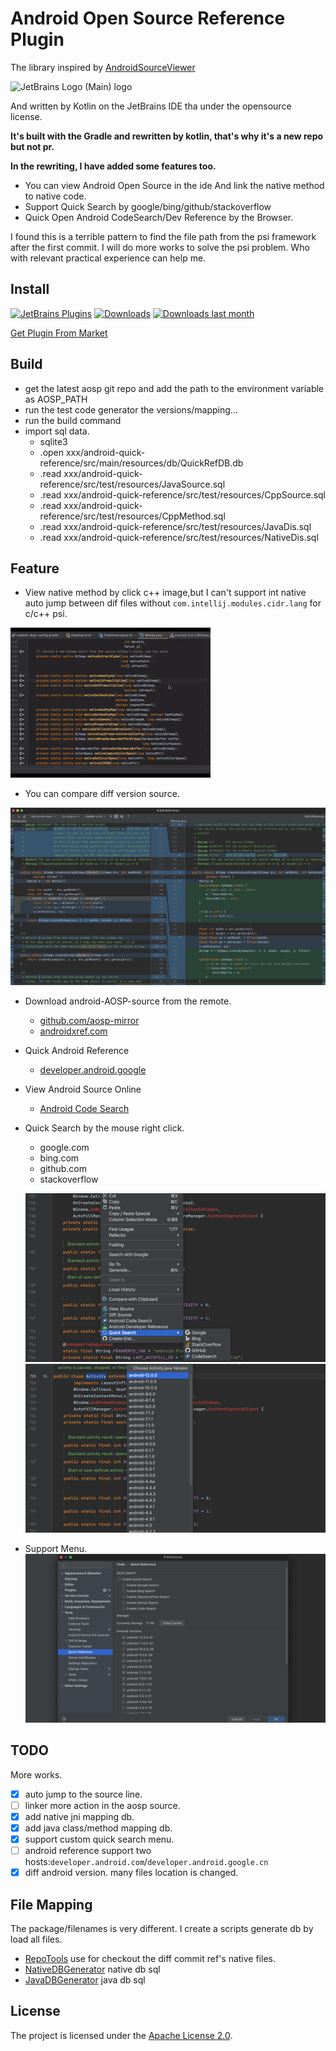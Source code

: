 # Android Open Source Reference Plugin

The library inspired by [AndroidSourceViewer](https://github.com/pengwei1024/AndroidSourceViewer)

![JetBrains Logo (Main) logo](https://resources.jetbrains.com/storage/products/company/brand/logos/jb_beam.svg)

And written by Kotlin on the JetBrains IDE tha under the opensource license.

**It's built with the Gradle and rewritten by kotlin, that's why it's a new repo but not pr.**

**In the rewriting, I have added some features too.**

<!-- Plugin description -->

* You can view Android Open Source in the ide And link the native method to native code.
* Support Quick Search by google/bing/github/stackoverflow
* Quick Open Android CodeSearch/Dev Reference by the Browser.

I found this is a terrible pattern to find the file path from the psi framework after the first commit. I will do more
works to solve the psi problem. Who with relevant practical experience can help me.
<!-- Plugin description end -->

## Install

[![JetBrains Plugins](https://img.shields.io/jetbrains/plugin/v/18369-quick-reference.svg)](https://plugins.jetbrains.com/plugin/18369-quick-reference)
[![Downloads](https://img.shields.io/jetbrains/plugin/d/18369-quick-reference.svg)](https://plugins.jetbrains.com/plugin/18369-quick-reference)
[![Downloads last month](http://phpstorm.espend.de/badge/18369/last-month)](https://plugins.jetbrains.com/plugin/18369-quick-reference)

[Get Plugin From Market](https://plugins.jetbrains.com/plugin/18369-quick-reference/versions/stable/153417)

## Build

* get the latest aosp git repo and add the path to the environment variable as AOSP_PATH
* run the test code generator the versions/mapping...
* run the build command
* import sql data.
  * sqlite3
  * .open xxx/android-quick-reference/src/main/resources/db/QuickRefDB.db
  * .read xxx/android-quick-reference/src/test/resources/JavaSource.sql
  * .read xxx/android-quick-reference/src/test/resources/CppSource.sql
  * .read xxx/android-quick-reference/src/test/resources/CppMethod.sql
  * .read xxx/android-quick-reference/src/test/resources/JavaDis.sql
  * .read xxx/android-quick-reference/src/test/resources/NativeDis.sql

## Feature

* View native method by click c++ image,but I can't support int native auto jump between dif files
  without `com.intellij.modules.cidr.lang` for c/c++ psi.

![aosp-native](./screenshots/native-linker.gif)

* You can compare diff version source.

![plugin-diff.png](./screenshots/plugin-diff.png)

* Download android-AOSP-source from the remote.
    * [github.com/aosp-mirror](https://github.com/aosp-mirror/platform_frameworks_base)
    * [androidxref.com](http://androidxref.com/)

* Quick Android Reference
    * [developer.android.google](https://developer.android.com/reference)

* View Android Source Online
    * [Android Code Search](https://cs.android.com/)

* Quick Search by the mouse right click.
    * google.com
    * bing.com
    * github.com
    * stackoverflow

  ![plugin-menu2](./screenshots/plugin-menu2.png)
  ![plugin-version](./screenshots/plugin-version.png)

* Support Menu.
  ![plugin-menu1](./screenshots/plugin-menu.png)

## TODO

More works.

- [x] auto jump to the source line.
- [ ] linker more action in the aosp source.
- [x] add native jni mapping db.
- [x] add java class/method mapping db.
- [x] support custom quick search menu.
- [ ] android reference support two hosts:`developer.android.com`/`developer.android.google.cn`
- [x] diff android version. many files location is changed.

## File Mapping

The package/filenames is very different.
I create a scripts generate db by load all files.

* [RepoTools](./src/test/java/com/quickref/plugin/git/RepoTools.kt) use for checkout the diff commit ref's native files.
* [NativeDBGenerator](./src/test/java/com/quickref/plugin/db/NativeDBGenerator.kt) native db sql
* [JavaDBGenerator](./src/test/java/com/quickref/plugin/db/JavaDBGenerator.kt) java db sql

## License

The project is licensed under the [Apache License 2.0](./LICENSE.txt).
